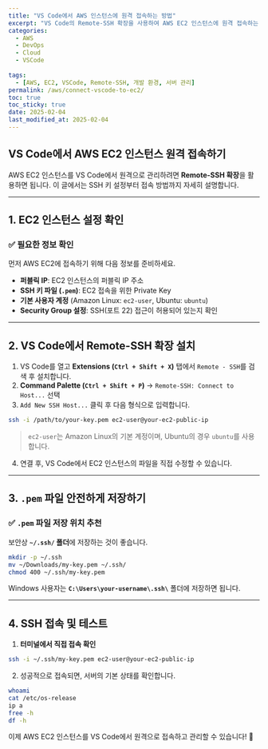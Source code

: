 ```yaml
---
title: "VS Code에서 AWS 인스턴스에 원격 접속하는 방법"
excerpt: "VS Code의 Remote-SSH 확장을 사용하여 AWS EC2 인스턴스에 원격 접속하는 방법을 단계별로 설명합니다. SSH 키 설정, 인스턴스 연결 및 보안 설정까지 포함합니다."
categories:
  - AWS
  - DevOps
  - Cloud
  - VSCode
  
tags:
  - [AWS, EC2, VSCode, Remote-SSH, 개발 환경, 서버 관리]
permalink: /aws/connect-vscode-to-ec2/
toc: true
toc_sticky: true
date: 2025-02-04
last_modified_at: 2025-02-04
---
```


## VS Code에서 AWS EC2 인스턴스 원격 접속하기

AWS EC2 인스턴스를 VS Code에서 원격으로 관리하려면 **Remote-SSH 확장**을 활용하면 됩니다. 이 글에서는 SSH 키 설정부터 접속 방법까지 자세히 설명합니다.

---

## **1. EC2 인스턴스 설정 확인**
### ✅ 필요한 정보 확인
먼저 AWS EC2에 접속하기 위해 다음 정보를 준비하세요.
- **퍼블릭 IP**: EC2 인스턴스의 퍼블릭 IP 주소
- **SSH 키 파일 (`.pem`)**: EC2 접속을 위한 Private Key
- **기본 사용자 계정** (Amazon Linux: `ec2-user`, Ubuntu: `ubuntu`)
- **Security Group 설정**: SSH(포트 22) 접근이 허용되어 있는지 확인

---

## **2. VS Code에서 Remote-SSH 확장 설치**
1. VS Code를 열고 **Extensions (`Ctrl + Shift + X`)** 탭에서 `Remote - SSH`를 검색 후 설치합니다.
2. **Command Palette (`Ctrl + Shift + P`)** → `Remote-SSH: Connect to Host...` 선택
3. `Add New SSH Host...` 클릭 후 다음 형식으로 입력합니다.

```bash
ssh -i /path/to/your-key.pem ec2-user@your-ec2-public-ip
```
> `ec2-user`는 Amazon Linux의 기본 계정이며, Ubuntu의 경우 `ubuntu`를 사용합니다.

4. 연결 후, VS Code에서 EC2 인스턴스의 파일을 직접 수정할 수 있습니다.

---

## **3. `.pem` 파일 안전하게 저장하기**
### ✅ `.pem` 파일 저장 위치 추천
보안상 **`~/.ssh/` 폴더**에 저장하는 것이 좋습니다.
```bash
mkdir -p ~/.ssh
mv ~/Downloads/my-key.pem ~/.ssh/
chmod 400 ~/.ssh/my-key.pem
```
Windows 사용자는 **`C:\Users\your-username\.ssh\`** 폴더에 저장하면 됩니다.

---

## **4. SSH 접속 및 테스트**
1. **터미널에서 직접 접속 확인**
```bash
ssh -i ~/.ssh/my-key.pem ec2-user@your-ec2-public-ip
```
2. 성공적으로 접속되면, 서버의 기본 상태를 확인합니다.
```bash
whoami
cat /etc/os-release
ip a
free -h
df -h
```

이제 AWS EC2 인스턴스를 VS Code에서 원격으로 접속하고 관리할 수 있습니다! 🚀

